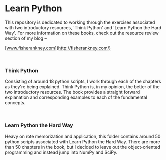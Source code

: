 # Learn Python

This repository is dedicated to working through the exercises associated with two introductory resources, 'Think Python' and 'Learn Python the Hard Way'. For more information on these books, check out the resource review section of my blog – 

[www.fisherankney.com](http://fisherankney.com/)

<br> 

### Think Python

Consisting of around 18 python scripts, I work through each of the chapters as they're being explained. Think Python is, in my opinion, the better of the two introductory resources. The book provides a straight forward explanation and corresponding examples to each of the fundamental concepts. 

<br> 

### Learn Python the Hard Way

Heavy on rote memorization and application, this folder contains around 50 python scripts associated with Learn Python the Hard Way. There are more than 50 chapters in the book, but I decided to leave out the object-oriented programming and instead jump into NumPy and SciPy. 

<br>


